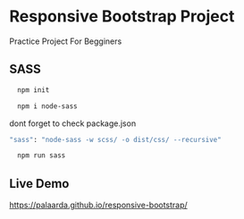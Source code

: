 
# Responsive Bootstrap Project

Practice Project For Begginers


## SASS


```bash
  npm init
```
```bash
  npm i node-sass
```
  dont forget to check package.json
  ```bash
  "sass": "node-sass -w scss/ -o dist/css/ --recursive"
```
```bash
  npm run sass
```

## Live Demo

https://palaarda.github.io/responsive-bootstrap/

  
